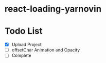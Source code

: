 # react-loading-yarnovin

# Todo List 
- [x] Upload Project
- [ ] offsetChar Animation and Opacity 
- [ ] Complete 
